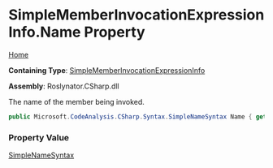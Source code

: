 # SimpleMemberInvocationExpressionInfo\.Name Property

[Home](../../../../../README.md)

**Containing Type**: [SimpleMemberInvocationExpressionInfo](../README.md)

**Assembly**: Roslynator\.CSharp\.dll

  
The name of the member being invoked\.

```csharp
public Microsoft.CodeAnalysis.CSharp.Syntax.SimpleNameSyntax Name { get; }
```

### Property Value

[SimpleNameSyntax](https://docs.microsoft.com/en-us/dotnet/api/microsoft.codeanalysis.csharp.syntax.simplenamesyntax)

